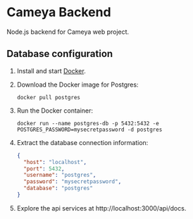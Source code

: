 # Cameya Backend

Node.js backend for Cameya web project.

## Database configuration

1. Install and start [Docker](https://www.docker.com/get-started).<br>
2. Download the Docker image for Postgres: 

   ```
   docker pull postgres
   ```

3. Run the Docker container:

   ```
   docker run --name postgres-db -p 5432:5432 -e POSTGRES_PASSWORD=mysecretpassword -d postgres
   ```

4. Extract the database connection information:

   ```json
   {
     "host": "localhost",
     "port": 5432,
     "username": "postgres",
     "password": "mysecretpassword",
     "database": "postgres"
   }
   ```

  5. Explore the api services at http://localhost:3000/api/docs.
